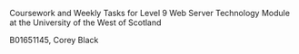 Coursework and Weekly Tasks for Level 9 Web Server Technology Module at the University of the West of Scotland

B01651145, Corey Black
